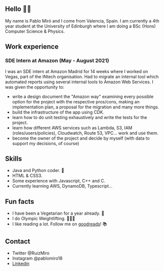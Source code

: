 ## Hello 👋🏼

My name is Pablo Miró and I come from Valencia, Spain.
I am currently a 4th year student at the University of Edinburgh where I am doing a BSc (Hons) Computer Science & Physics.

## Work experience

### SDE Intern at Amazon (May - August 2021)

I was an SDE intern at Amazon Madrid for 14 weeks where I worked on Vegas, part of the INtech organisation.
Had to migrate an internal tool which automated reports using several internal tools to Amazon Web Services. I was given the opportunity to:
* write a design document the "Amazon way" examining every possible option for the project with the respective pros/cons, making an implementation plan, a proposal for the migration and many more things.
* build the infrastructure of the app using CDK.
* learn how to do unit testing exhaustively and write the tests for the project.
* learn how different AWS services such as Lambda, S3, IAM (roles/users/policies), Cloudwatch, Route 53, VPC... work and use them.
* become the owner of the project and decide by myself (with data to support my decisions, of course)

## Skills

* Java and Python coder. 🐍
* HTML & CSS3.
* Some experience with Javascript, C++ and C.
* Currently learning AWS, DynamoDB, Typescript...


## Fun facts

* I have been a Vegetarian for a year already. 🥦
* I do Olympic Weightlifting. 🏋🏽‍♂️
* I like reading a lot. Follow me on [goodreads](https://www.goodreads.com/user/show/91599660-pablo-mir)! 📚

## Contact

* Twitter @RuizMiro
* Instagram @pablomiro18
* [Linkedin](https://www.linkedin.com/in/pablo-m-293b64140?lipi=urn%3Ali%3Apage%3Ad_flagship3_profile_view_base_contact_details%3BXWzVEIDeQ36g0dN85ZtWZg%3D%3D)

